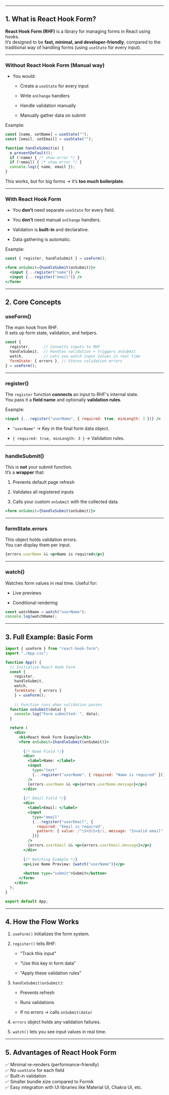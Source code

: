 
---

## **1. What is React Hook Form?**

**React Hook Form (RHF)** is a library for managing forms in React using hooks.  
It’s designed to be **fast, minimal, and developer-friendly**, compared to the traditional way of handling forms (using `useState` for every input).

---

### **Without React Hook Form (Manual way)**

- You would:
    
    - Create a `useState` for every input
        
    - Write `onChange` handlers
        
    - Handle validation manually
        
    - Manually gather data on submit
        

Example:

```jsx
const [name, setName] = useState("");
const [email, setEmail] = useState("");

function handleSubmit(e) {
  e.preventDefault();
  if (!name) { /* show error */ }
  if (!email) { /* show error */ }
  console.log({ name, email });
}
```

This works, but for big forms → it’s **too much boilerplate**.

---

### **With React Hook Form**

- You **don’t** need separate `useState` for every field.
    
- You **don’t** need manual `onChange` handlers.
    
- Validation is **built-in** and declarative.
    
- Data gathering is automatic.
    

Example:

```jsx
const { register, handleSubmit } = useForm();

<form onSubmit={handleSubmit(onSubmit)}>
  <input {...register("name")} />
  <input {...register("email")} />
</form>
```

---

## **2. Core Concepts**

### **useForm()**

The main hook from RHF.  
It sets up form state, validation, and helpers.

```jsx
const {
  register,      // Connects inputs to RHF
  handleSubmit,  // Handles validation + triggers onSubmit
  watch,         // Lets you watch input values in real time
  formState: { errors }, // Stores validation errors
} = useForm();
```

---

### **register()**

The `register` function **connects** an input to RHF's internal state.  
You pass it a **field name** and optionally **validation rules**.

Example:

```jsx
<input {...register("userName", { required: true, minLength: 3 })} />
```

- `"userName"` → Key in the final form data object.
    
- `{ required: true, minLength: 3 }` → Validation rules.
    

---

### **handleSubmit()**

This is **not** your submit function.  
It’s a **wrapper** that:

1. Prevents default page refresh
    
2. Validates all registered inputs
    
3. Calls your custom `onSubmit` with the collected data
    

```jsx
<form onSubmit={handleSubmit(onSubmit)}>
```

---

### **formState.errors**

This object holds validation errors.  
You can display them per input.

```jsx
{errors.userName && <p>Name is required</p>}
```

---

### **watch()**

Watches form values in real time. Useful for:

- Live previews
    
- Conditional rendering
    

```jsx
const watchName = watch("userName");
console.log(watchName);
```

---

## **3. Full Example: Basic Form**

```jsx
import { useForm } from "react-hook-form";
import "./App.css";

function App() {
  // Initialize React Hook Form
  const {
    register,
    handleSubmit,
    watch,
    formState: { errors }
	} = useForm();
	
	// Function runs when validation passes
  function onSubmit(data) {
    console.log("Form submitted: ", data);
  }

  return (
    <div>
      <h1>React Hook Form Example</h1>
      <form onSubmit={handleSubmit(onSubmit)}>
        
        {/* Name Field */}
        <div>
          <label>Name: </label>
          <input
            type="text"
            {...register("userName", { required: "Name is required" })}
          />
          {errors.userName && <p>{errors.userName.message}</p>}
        </div>
		
        {/* Email Field */}
        <div>
          <label>Email: </label>
          <input
            type="email"
            {...register("userEmail", {
              required: "Email is required",
              pattern: { value: /^\S+@\S+$/i, message: "Invalid email" }
            })}
          />
          {errors.userEmail && <p>{errors.userEmail.message}</p>}
        </div>
		
        {/* Watching Example */}
        <p>Live Name Preview: {watch("userName")}</p>
		
        <button type="submit">Submit</button>
      </form>
    </div>
  );
}

export default App;
```

---

## **4. How the Flow Works**

1. `useForm()` initializes the form system.
    
2. `register()` tells RHF:
    
    - "Track this input"
        
    - "Use this key in form data"
        
    - "Apply these validation rules"
        
3. `handleSubmit(onSubmit)`:
    
    - Prevents refresh
        
    - Runs validations
        
    - If no errors → calls `onSubmit(data)`
        
4. `errors` object holds any validation failures.
    
5. `watch()` lets you see input values in real time.
    

---

## **5. Advantages of React Hook Form**

✅ Minimal re-renders (performance-friendly)  
✅ No `useState` for each field  
✅ Built-in validation  
✅ Smaller bundle size compared to Formik  
✅ Easy integration with UI libraries like Material UI, Chakra UI, etc.